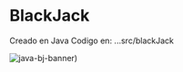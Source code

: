 # BlackJack


Creado en Java
Codigo en: ...src/blackJack

![java-bj-banner]([https://media.istockphoto.com/photos/cards-picture-id172872767?k=20&m=172872767&s=612x612&w=0&h=ScrvJ-iZLQIf3pxNSjlsN82TcHqVrFHS0TwgUneigbg=))



